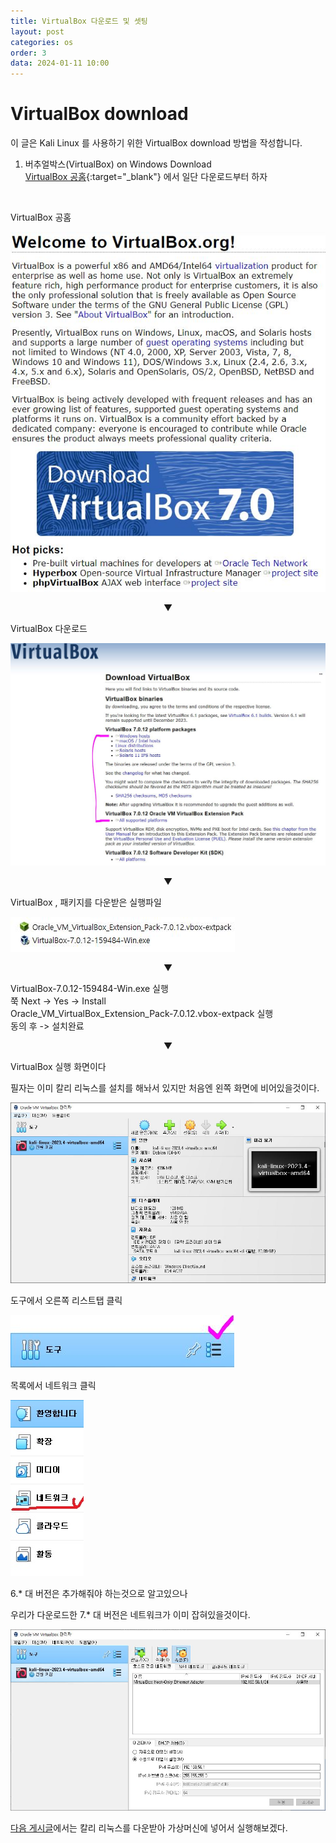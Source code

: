 ```yaml
---
title: VirtualBox 다운로드 및 셋팅
layout: post
categories: os
order: 3
data: 2024-01-11 10:00
---
```


# VirtualBox download

이 글은 Kali Linux 를 사용하기 위한 VirtualBox download 방법을 작성합니다.<br>
 
1. 버추얼박스(VirtualBox) on Windows Download<br>
    [VirtualBox 공홈](https://www.virtualbox.org/){:target="_blank"} 에서 일단 다운로드부터 하자<br>

<br>

<p>VirtualBox 공홈</p>

![VirtualBox 공홈](/assets/img/os/virtualBox/virtualBox_1.jpg "VirtualBox 공홈")

<p style="text-align: center;">▼</p>

<p>VirtualBox 다운로드</p>

![VirtualBox 다운로드](/assets/img/os/virtualBox/virtualBox_2.jpg "VirtualBox 다운로드")

<p style="text-align: center;">▼</p>

<p>VirtualBox , 패키지를 다운받은 실행파일</p>

![VirtualBox Install 실행파일](/assets/img/os/virtualBox/virtualBox_3.jpg "VirtualBox Install 실행파일")

<p style="text-align: center;">▼</p>

VirtualBox-7.0.12-159484-Win.exe 실행 <br >
쭉 Next -> Yes -> Install<br >
Oracle_VM_VirtualBox_Extension_Pack-7.0.12.vbox-extpack 실행 <br >
동의 후 -> 설치완료 <br >

<p style="text-align: center;">▼</p>

<p>VirtualBox 실행 화면이다</p>
<p>필자는 이미 칼리 리눅스를 설치를 해놔서 있지만 처음엔 왼쪽 화면에 비어있을것이다.</p>

![VirtualBox 실행 화면](/assets/img/os/virtualBox/virtualBox_4.jpg "VirtualBox 실행 화면")

<p>도구에서 오른쪽 리스트탭 클릭</p>

![VirtualBox 도구](/assets/img/os/virtualBox/virtualBox_4-1.jpg "VirtualBox 도구")

<p>목록에서 네트워크 클릭</p>

![VirtualBox 네트워크](/assets/img/os/virtualBox/virtualBox_4-2.jpg "VirtualBox 네트워크")

<p>6.* 대 버전은 추가해줘야 하는것으로 알고있으나</p>
<p>우리가 다운로드한 7.* 대 버전은 네트워크가 이미 잡혀있을것이다.</p>

![VirtualBox 네트워크 설정](/assets/img/os/virtualBox/virtualBox_4-3.jpg "VirtualBox 네트워크 설정")

[다음 게시글](/2024-01/Kali-Linux-1)에서는 칼리 리눅스를 다운받아 가상머신에 넣어서 실행해보겠다.